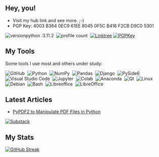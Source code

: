 ## Hey, you!
- Visit my hub link and see more. ;-)
- PGP Key: 4003 B364 0EC9 61EE 8045 0F5C B416 F2CB D9C0 5301

![versionpython :3.11.2](https://img.shields.io/badge/Python%20version-3.11.2-blue)&nbsp;
![profile count](https://komarev.com/ghpvc/?username=ecopque&color=red)&nbsp;
[![Linktree](https://img.shields.io/badge/Linktree%20(hub)-edsoncopque-canegreen?style=flat&logo=Linktree)](https://linktr.ee/edsoncopque)
[![PGPKey](https://img.shields.io/badge/-PGP%20Key-0A0A0A?style=flat&logo=keybase)](https://keys.openpgp.org/search?q=ecop%40disroot.org)

## My Tools
Some tools I use most and others under study:

![GitHub](https://img.shields.io/badge/-GitHub-05122A?style=flat&logo=github)&nbsp;
![Python](https://img.shields.io/badge/-Python-05122A?style=flat&logo=python)&nbsp;
![NumPy](https://img.shields.io/badge/numpy%20-%23013243.svg?&style=flat&logo=numpy&logoColor=white)&nbsp;
![Pandas](https://img.shields.io/badge/pandas%20-%23150458.svg?&style=flat&logo=pandas&logoColor=white)&nbsp;
![Django](https://img.shields.io/badge/-Django-05122A?style=flat&logo=django&logoColor=092E20)&nbsp;
![PySide6](https://img.shields.io/badge/-PySide6-05122A?style=flat&logo=python&logoColor=white)
![Visual Studio Code](https://img.shields.io/badge/-Visual%20Studio%20Code-05122A?style=flat&logo=visual-studio-code&logoColor=007ACC)&nbsp;
![Jupyter](https://img.shields.io/badge/-Jupyter-05122A?style=flat&logo=jupyter)&nbsp;
![Colab](https://img.shields.io/badge/-Colab-05122A?style=flat&logo=googlecolab)&nbsp;
![Anaconda](https://img.shields.io/badge/-Anaconda-05122A?style=flat&logo=anaconda)&nbsp;
![Qt](https://img.shields.io/badge/-Qt-05122A?style=flat&logo=qt)&nbsp;
![Linux](https://img.shields.io/badge/-Linux-05122A?style=flat&logo=linux)&nbsp;
![Debian](https://img.shields.io/badge/-Debian-05122A?style=flat&logo=debian)&nbsp;
![Bash](https://img.shields.io/badge/-Bash-05122A?style=flat&logo=gnubash)&nbsp;
![Libreoffice](https://img.shields.io/badge/-Libre%20Office-05122A?style=flat&logo=libreoffice)&nbsp;
![LibreOffice](https://img.shields.io/badge/LibreOffice%20-%23013243.svg?&style=flat&logo=libreoffice&logoColor=white)&nbsp;

## Latest Articles
- [PyPDF2 to Manipulate PDF Files in Python](https://ecop.substack.com/p/pypdf2-to-manipulate-pdf-files)

[![Substack](https://img.shields.io/badge/-Substack-05122A?style=flat&logo=Substack)](https://ecop.substack.com/)

## My Stats
[![GitHub Streak](https://streak-stats.demolab.com/?user=ecopque&theme=prussian)](https://git.io/streak-stats)

<!--
**ecopque/ecopque** is a ✨ _special_ ✨ repository because its `README.md` (this file) appears on your GitHub profile.

Here are some ideas to get you started:

- 🔭 I’m currently working on ...
- 🌱 I’m currently learning ...
- 👯 I’m looking to collaborate on ...
- 🤔 I’m looking for help with ...
- 💬 Ask me about ...
- 📫 How to reach me: ...
- 😄 Pronouns: ...
- ⚡ Fun fact: ...
-->
